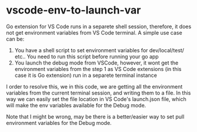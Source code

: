 # vscode-env-to-launch-var

Go extension for VS Code runs in a separete shell session, therefore, it does not get environment variables from VS Code terminal. A simple use case can be:
1. You have a shell script to set environment variables for dev/local/test/ etc.. You need to run this script before running your go app
2. You launch the debug mode from VSCode, however, it wont get the environment variables from the step 1 as VS Code extensions (in this case it is Go extension) run in a separete terminal instance

I order to resolve this, we in this code, we are getting all the environment variables from the current terminal session, and writing them to a file. In this way we can easily set the file location in VS Code's launch.json file, which will make the env variables available for the Debug mode. 

Note that I might be wrong, may be there is a better/easier way to set pull environment variables for the Debug mode.


